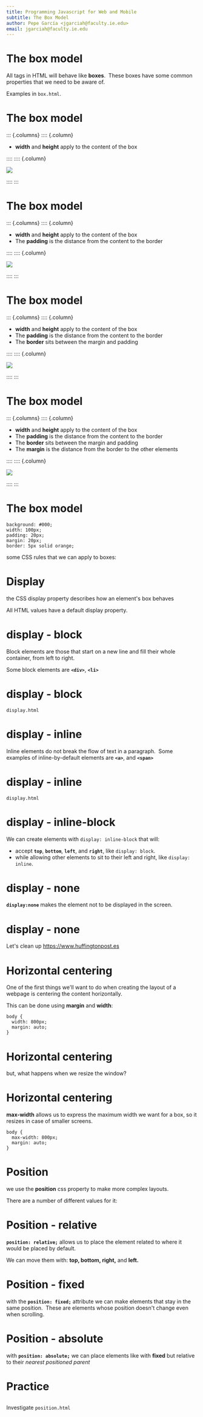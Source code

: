 ```yaml
---
title: Programming Javascript for Web and Mobile
subtitle: The Box Model
author: Pepe García <jgarciah@faculty.ie.edu>
email: jgarciah@faculty.ie.edu
---
```


# The box model

All tags in HTML will behave like **boxes**.  These boxes have some
common properties that we need to be aware of.

Examples in `box.html`.

# The box model

::: {.columns}
:::: {.column}

- **width** and **height** apply to the content of the box

::::
:::: {.column}

![](./img/content.png)

::::
:::

# The box model

::: {.columns}
:::: {.column}

- **width** and **height** apply to the content of the box
- The **padding** is the distance from the content to the border

::::
:::: {.column}

![](./img/padding.png)

::::
:::

# The box model

::: {.columns}
:::: {.column}

- **width** and **height** apply to the content of the box
- The **padding** is the distance from the content to the border
- The **border** sits between the margin and padding

::::
:::: {.column}

![](./img/border.png)

::::
:::

# The box model

::: {.columns}
:::: {.column}

- **width** and **height** apply to the content of the box
- The **padding** is the distance from the content to the border
- The **border** sits between the margin and padding
- The **margin** is the distance from the border to the other elements

::::
:::: {.column}

![](./img/all.png)

::::
:::

# The box model

``` {.css}
background: #000;
width: 100px;
padding: 20px;
margin: 20px;
border: 5px solid orange;
```

some CSS rules that we can apply to boxes:

# Display

the CSS display property describes how an element's box behaves

All HTML values have a default display property.

# display - **block**

Block elements are those that start on a new line and fill their whole
container, from left to right.

Some block elements are **`<div>`**, **`<li>`**

# display - **block**

`display.html`

# display - **inline**

Inline elements do not break the flow of text in a paragraph.  Some
examples of inline-by-default elements are **`<a>`**, and **`<span>`**

# display - **inline**

`display.html`

# display - **inline-block**

We can create elements with `display: inline-block` that will:

- accept **`top`**, **`bottom`**, **`left`**, and **`right`**, like `display: block`.
- while allowing other elements to sit to their left and right, like `display: inline`.

# display - **none**

**`display:none`** makes the element not to be displayed in the screen.

# display - **none**

Let's clean up <https://www.huffingtonpost.es>

# Horizontal centering

One of the first things we'll want to do when creating the layout of a
webpage is centering the content horizontally.

This can be done using **margin** and **width**:

``` {.css}
body {
  width: 800px;
  margin: auto;
}
```

# Horizontal centering

but, what happens when we resize the window?

# Horizontal centering

**max-width** allows us to express the maximum width we want for a box,
so it resizes in case of smaller screens.

``` {.css}
body {
  max-width: 800px;
  margin: auto;
}
```

# Position

we use the **position** css property to make more complex layouts.

There are a number of different values for it:

# Position - **relative**

**`position: relative;`** allows us to place the element related to where it
would be placed by default.

We can move them with: **top, bottom, right,** and **left.**

# Position - **fixed**

with the **`position: fixed;`** attribute we can make elements that stay
in the same position.  These are elements whose position doesn't
change even when scrolling.

# Position - **absolute**

with **`position: absolute;`** we can place elements like with **fixed** but
relative to their *nearest positioned parent*

# Practice

##

Investigate `position.html`
